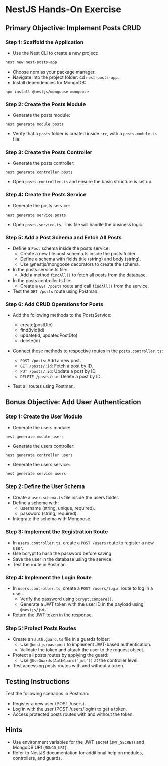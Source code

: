 # NestJS Hands-On Exercise
## Primary Objective: Implement Posts CRUD
### Step 1: Scaffold the Application
- Use the Nest CLI to create a new project:
```
nest new nest-posts-app
```
- Choose npm as your package manager.
- Navigate into the project folder: cd `nest-posts-app`.
- Install dependencies for MongoDB:
```
npm install @nestjs/mongoose mongoose
```

### Step 2: Create the Posts Module
- Generate the posts module:
```
nest generate module posts
```
- Verify that a `posts` folder is created inside `src`, with a `posts.module.ts` file.

### Step 3: Create the Posts Controller
- Generate the posts controller:
```
nest generate controller posts
```
- Open `posts.controller.ts` and ensure the basic structure is set up.

### Step 4: Create the Posts Service
- Generate the posts service:
```
nest generate service posts
```
- Open `posts.service.ts`. This file will handle the business logic.

### Step 5: Add a Post Schema and Fetch All Posts
- Define a `Post` schema inside the posts service:
  - Create a new file post.schema.ts inside the posts folder.
  - Define a schema with fields title (string) and body (string).
  - Use @nestjs/mongoose decorators to create the schema.
- In the posts.service.ts file:
  - Add a method `findAll()` to fetch all posts from the database.
- In the posts.controller.ts file:
  - Create a `GET /posts` route and call `findAll()` from the service.
- Test the `GET /posts` route using Postman.

### Step 6: Add CRUD Operations for Posts
- Add the following methods to the PostsService:
  - create(postDto)
  - findById(id)
  - update(id, updatedPostDto)
  - delete(id)

- Connect these methods to respective routes in the `posts.controller.ts`:
  - `POST /posts`: Add a new post.
  - `GET /posts/:id`: Fetch a post by ID.
  - `PUT /posts/:id`: Update a post by ID.
  - `DELETE /posts/:id`: Delete a post by ID.
- Test all routes using Postman.

## Bonus Objective: Add User Authentication
### Step 1: Create the User Module
- Generate the users module:
```
nest generate module users
```
- Generate the users controller:
```
nest generate controller users
```
- Generate the users service:
```
nest generate service users
```
### Step 2: Define the User Schema
- Create a `user.schema.ts` file inside the users folder.
- Define a schema with:
  - username (string, unique, required).
  - password (string, required).
- Integrate the schema with Mongoose.

### Step 3: Implement the Registration Route
- In `users.controller.ts`, create a `POST /users` route to register a new user.
- Use bcrypt to hash the password before saving.
- Save the user in the database using the service.
- Test the route in Postman.

### Step 4: Implement the Login Route
- In `users.controller.ts`, create a `POST /users/login` route to log in a user.
  - Verify the password using `bcrypt.compare()`.
  - Generate a JWT token with the user ID in the payload using `@nestjs/jwt`.
- Return the JWT token in the response.

### Step 5: Protect Posts Routes
- Create an `auth.guard.ts` file in a guards folder:
  - Use `@nestjs/passport` to implement JWT-based authentication.
  - Validate the token and attach the user to the request object.
- Protect all posts routes by applying the guard:
  - Use `@UseGuards(AuthGuard('jwt'))` at the controller level.
- Test accessing posts routes with and without a token.

## Testing Instructions
Test the following scenarios in Postman:
- Register a new user (POST /users).
- Log in with the user (POST /users/login) to get a token.
- Access protected posts routes with and without the token.

## Hints
- Use environment variables for the JWT secret (`JWT_SECRET`) and MongoDB URI (`MONGO_URI`).
- Refer to NestJS documentation for additional help on modules, controllers, and guards.